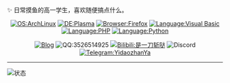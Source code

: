 
✨ 日常摸鱼的高一学生，喜欢随便搞点什么。


<div align="center">
  
  [![OS:ArchLinux](https://img.shields.io/badge/系统-ArchLinux-blue?style=flat&logo=archlinux)](https://archlinux.org)
  [![DE:Plasma](https://img.shields.io/badge/桌面-Plasma-lightblue?style=flat&logo=KDE)](https://kde.org)
  [![Browser:Firefox](https://img.shields.io/badge/浏览器-Firefox-red?style=flat&logo=firefox)](https://mozilla.org)
  [![Language:Visual Basic](https://img.shields.io/badge/语言-Visual%20Basic-blue?style=flat&logo=visualstudio)](https://visualstudio.microsoft.com/)
  [![Language:PHP](https://img.shields.io/badge/语言-PHP-purple?style=flat&logo=php)](https://php.net)
  [![Language:Python](https://img.shields.io/badge/语言-Python-blue?style=flat&logo=python)](https://python.org)
  
</div>
  

<div align="center">
  
[![Blog](https://img.shields.io/badge/博客-blue?style=flat)](https://blog.yidaozhan.ga)
![QQ:3526514925](https://img.shields.io/badge/QQ-3526514925-yellow?style=flat&logo=tencentqq)
[![Bilibili:是一刀斩哒](https://img.shields.io/badge/Bilibili-是一刀斩哒-pink?style=flat&logo=bilibili)](https://space.bilibili.com/485832788)
![Discord](https://img.shields.io/badge/Discord-YidaozhanYa%238565-blue?style=flat&logo=discord)
[![Telegram:YidaozhanYa](https://img.shields.io/badge/Telegram-YidaozhanYa-cyan?style=flat&logo=telegram)](https://t.me/YidaozhanYa)

</div>

---

![状态](https://github-readme-stats.vercel.app/api?username=YidaozhanYa&locale=cn&show_icons=true)

